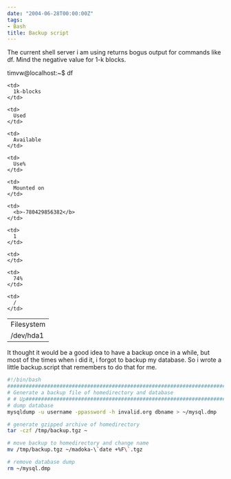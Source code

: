```yaml
---
date: "2004-06-28T00:00:00Z"
tags:
- Bash
title: Backup script
---
```

The current shell server i am using returns bogus output for commands like df. Mind the negative value for 1-k blocks.

timvw@localhost:~$ df

<table>
  <tr>
    <td>
      Filesystem
    </td>
    
    <td>
      1k-blocks
    </td>
    
    <td>
      Used
    </td>
    
    <td>
      Available
    </td>
    
    <td>
      Use%
    </td>
    
    <td>
      Mounted on
    </td>
  </tr>
  
  <tr>
    <td>
      /dev/hda1
    </td>
    
    <td>
      <b>-780429856382</b>
    </td>
    
    <td>
      1
    </td>
    
    <td>
    </td>
    
    <td>
      74%
    </td>
    
    <td>
      /
    </td>
  </tr>
</table>

It thought it would be a good idea to have a backup once in a while, but most of the times when i did it, i forgot to backup my database. So i wrote a little backup.script that remembers to do that for me.

```bash  
#!/bin/bash
############################################################################### 
# Generate a backup file of homedirectory and database
# # Up###############################################################################
# dump database
mysqldump -u username -ppassword -h invalid.org dbname > ~/mysql.dmp

# generate gzipped archive of homedirectory
tar -czf /tmp/backup.tgz ~

# move backup to homedirectory and change name
mv /tmp/backup.tgz ~/madoka-\`date +%F\`.tgz

# remove database dump
rm ~/mysql.dmp
```
